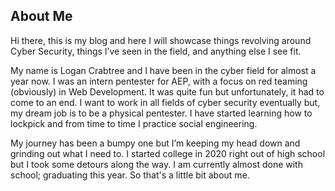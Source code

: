 <h2>About Me</h2>
Hi there, this is my blog and here I will showcase things revolving around Cyber Security, things I’ve seen in the field, and anything else I see fit.

My name is Logan Crabtree and I have been in the cyber field for almost a year now. I was an intern pentester for AEP, with a focus on red teaming (obviously) in Web Development. It was quite fun but unfortunately, it had to come to an end. I want to work in all fields of cyber security eventually but, my dream job is to be a physical pentester. I have started learning how to lockpick and from time to time I practice social engineering.

My journey has been a bumpy one but I’m keeping my head down and grinding out what I need to. I started college in 2020 right out of high school but I took some detours along the way. I am currently almost done with school; graduating this year. So that's a little bit about me.
